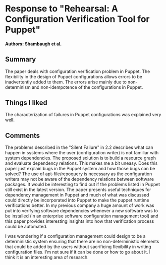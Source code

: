 # Response to "Rehearsal: A Configuration Verification Tool for Puppet"

#### Authors: Shambaugh et al.

## Summary

The paper deals with configuration verification problem in Puppet. The flexibility in the design of Puppet configurations allows errors to be inadvertently added to them. The errors arise mainly due to non-determinism and non-idempotence of the configurations in Puppet.

## Things I liked
 
The characterization of failures in Puppet configurations was explained very well.

## Comments

The problems described in the "Silent Failure"  in 2.2 describes what can happen in systems where the user (configuration writer) is not familiar with system dependencies. The proposed solution is to build a resource graph and evaluate dependency relations. This makes me a bit uneasy. Does this paper just explain bugs in the Puppet system and how those bugs can be solved? The use of apt-file/repoquery is necessary as the configuration writers may not be aware of the dependency relations between software packages. It would be interesting to find out if the problems listed in Puppet still exist in the latest version. The paper presents useful techniques for dependency management in Puppet and much of what was discussed could directly be incorporated into Puppet to make the puppet runtime verifications better. In my previous company a huge amount of work was put into verifying software dependencies whenever a new software was to be installed (in an enterprise software configuration management tool) and this paper provides interesting insights into how that verification process could be automated.

I was wondering if a configuration management could design to be a deterministic system ensuring that there are no non-deterministic elements that could be added by the users without sacrificing flexibility in writing configuration files. I'm not sure if it can be done or how to go about it. I think it is an interesting area of research.
